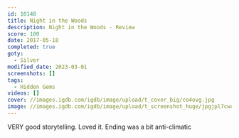 ```yaml
---
id: 10148
title: Night in the Woods
description: Night in the Woods - Review
score: 100
date: 2017-05-18
completed: true
goty:
  - Silver
modified_date: 2023-03-01
screenshots: []
tags:
  - Hidden Gems
videos: []
cover: //images.igdb.com/igdb/image/upload/t_cover_big/co4ovg.jpg
image: //images.igdb.com/igdb/image/upload/t_screenshot_huge/jpgjpl7cwu6bxdn4xhyz.jpg
---
```

VERY good storytelling. Loved it. Ending was a bit anti-climatic